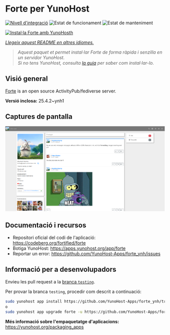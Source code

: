 <!--
N.B.: Aquest README ha estat generat automàticament per <https://github.com/YunoHost/apps/tree/master/tools/readme_generator>
NO s'ha de modificar manualment.
-->

# Forte per YunoHost

[![Nivell d'integració](https://apps.yunohost.org/badge/integration/forte)](https://ci-apps.yunohost.org/ci/apps/forte/)
![Estat de funcionament](https://apps.yunohost.org/badge/state/forte)
![Estat de manteniment](https://apps.yunohost.org/badge/maintained/forte)

[![Instal·la Forte amb YunoHosth](https://install-app.yunohost.org/install-with-yunohost.svg)](https://install-app.yunohost.org/?app=forte)

*[Llegeix aquest README en altres idiomes.](./ALL_README.md)*

> *Aquest paquet et permet instal·lar Forte de forma ràpida i senzilla en un servidor YunoHost.*  
> *Si no tens YunoHost, consulta [la guia](https://yunohost.org/install) per saber com instal·lar-lo.*

## Visió general

[Forte](https://codeberg.org/fortified/forte/) is an open source ActivityPub/fediverse server.


**Versió inclosa:** 25.4.2~ynh1

## Captures de pantalla

![Captures de pantalla de Forte](./doc/screenshots/example.png)

## Documentació i recursos

- Repositori oficial del codi de l'aplicació: <https://codeberg.org/fortified/forte>
- Botiga YunoHost: <https://apps.yunohost.org/app/forte>
- Reportar un error: <https://github.com/YunoHost-Apps/forte_ynh/issues>

## Informació per a desenvolupadors

Envieu les pull request a la [branca `testing`](https://github.com/YunoHost-Apps/forte_ynh/tree/testing).

Per provar la branca `testing`, procedir com descrit a continuació:

```bash
sudo yunohost app install https://github.com/YunoHost-Apps/forte_ynh/tree/testing --debug
o
sudo yunohost app upgrade forte -u https://github.com/YunoHost-Apps/forte_ynh/tree/testing --debug
```

**Més informació sobre l'empaquetatge d'aplicacions:** <https://yunohost.org/packaging_apps>
